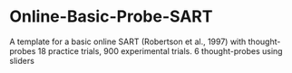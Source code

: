 # Online-Basic-Probe-SART
A template for a basic online SART (Robertson et al., 1997) with thought-probes
18 practice trials, 900 experimental trials.
6 thought-probes using sliders
